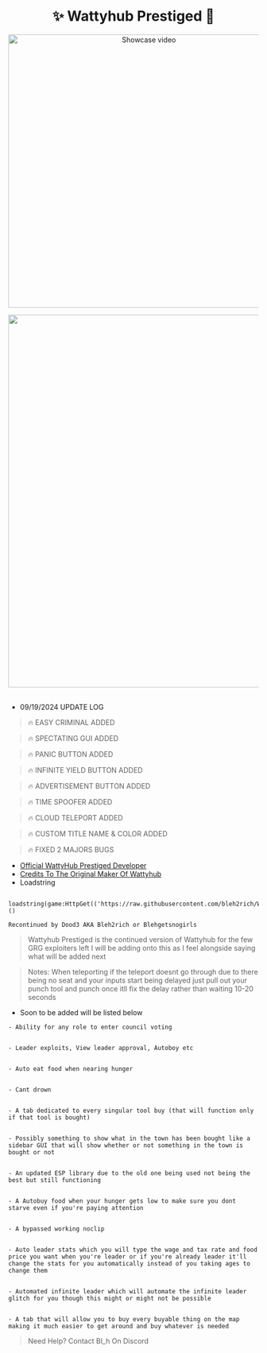 <h1 align="center">✨ Wattyhub Prestiged 🎉</h1> 
<p align="center">
    <a href="https://www.youtube.com/watch?v=iB9zhk909x0" target="_blank">
        <img src="https://i.imgur.com/A64uSZ5.png" width="550" alt="Showcase video" title="Showcase video">
    </a>
</p>
<p align= "center"> <kbd> <img  src="https://i.imgur.com/dZhpVgA.png"width="750"> </kbd><br><br>

- 09/19/2024 UPDATE LOG
> 🔥 EASY CRIMINAL ADDED

> 🔥 SPECTATING GUI ADDED

> 🔥 PANIC BUTTON ADDED

> 🔥 INFINITE YIELD BUTTON ADDED

> 🔥 ADVERTISEMENT BUTTON ADDED

> 🔥 TIME SPOOFER ADDED

> 🔥 CLOUD TELEPORT ADDED

> 🔥 CUSTOM TITLE NAME & COLOR ADDED

> 🔥 FIXED 2 MAJORS BUGS  

- <a href="https://www.youtube.com/@PrestigedDev">Official WattyHub Prestiged Developer</a>
- <a href="https://www.youtube.com/@wattyville5476">Credits To The Original Maker Of Wattyhub</a>
- Loadstring
```
 loadstring(game:HttpGet(('https://raw.githubusercontent.com/bleh2rich/WattyhubPrestiged/main/WattyhubPrestiged.lua'),true))()
```
``` Recontinued by Dood3 AKA Bleh2rich or Blehgetsnogirls ```
> Wattyhub Prestiged is the continued version of Wattyhub for the few GRG exploiters left I will be adding onto this as I feel alongside saying what will be added next

> Notes: When teleporting if the teleport doesnt go through due to there being no seat and your inputs start being delayed just pull out your punch tool and punch once itll fix the delay rather than waiting 10-20 seconds


- Soon to be added will be listed below
```
- Ability for any role to enter council voting


- Leader exploits, View leader approval, Autoboy etc


- Auto eat food when nearing hunger


- Cant drown


- A tab dedicated to every singular tool buy (that will function only if that tool is bought)


- Possibly something to show what in the town has been bought like a sidebar GUI that will show whether or not something in the town is bought or not


- An updated ESP library due to the old one being used not being the best but still functioning


- A Autobuy food when your hunger gets low to make sure you dont starve even if you're paying attention


- A bypassed working noclip


- Auto leader stats which you will type the wage and tax rate and food price you want when you're leader or if you're already leader it'll change the stats for you automatically instead of you taking ages to change them


- Automated infinite leader which will automate the infinite leader glitch for you though this might or might not be possible


- A tab that will allow you to buy every buyable thing on the map making it much easier to get around and buy whatever is needed
```



> Need Help? Contact Bl_h On Discord

